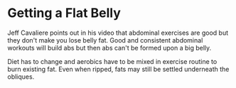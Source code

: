 Getting a Flat Belly
======================
Jeff Cavaliere points out in his video that abdominal exercises are good
but they don't make you lose belly fat. Good and consistent abdominal
workouts will build abs but then abs can't be formed upon a big belly.

Diet has to change and aerobics have to be mixed in exercise routine to
burn existing fat. Even when ripped, fats may still be settled underneath
the obliques.
